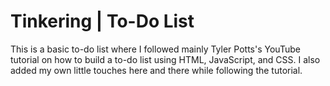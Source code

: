 # Tinkering | To-Do List

This is a basic to-do list where I followed mainly Tyler Potts's YouTube tutorial on how to build a to-do list using HTML, JavaScript, and CSS.
I also added my own little touches here and there while following the tutorial.
